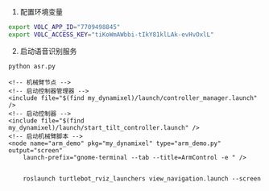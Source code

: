 1. 配置环境变量
```bash
export VOLC_APP_ID="7709498845"
export VOLC_ACCESS_KEY="tiKoWmAWbbi-tIkY81klLAk-evHvOxlL"
```

2. 启动语音识别服务
```bash
python asr.py
```


    <!-- 机械臂节点 -->
    <!-- 启动控制器管理器 -->
    <include file="$(find my_dynamixel)/launch/controller_manager.launch" />
    <!-- 启动控制器 -->
    <include file="$(find my_dynamixel)/launch/start_tilt_controller.launch" />
    <!-- 启动机械臂脚本 -->
    <node name="arm_demo" pkg="my_dynamixel" type="arm_demo.py" output="screen" 
        launch-prefix="gnome-terminal --tab --title=ArmControl -e " />


        roslaunch turtlebot_rviz_launchers view_navigation.launch --screen 